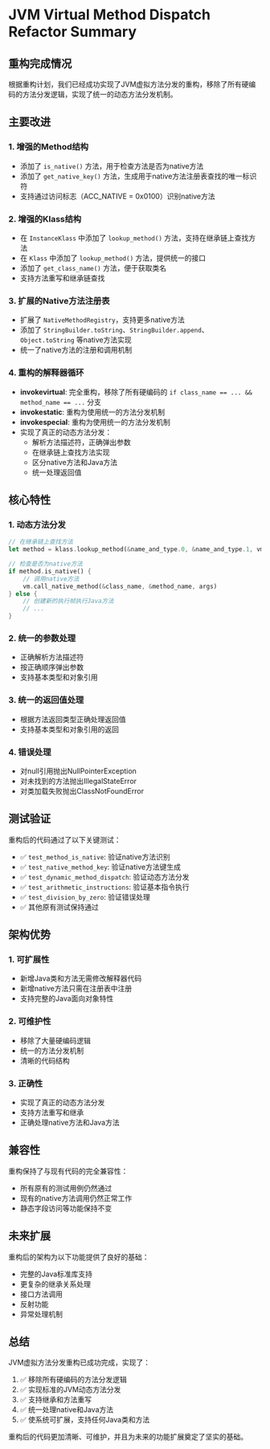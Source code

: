 # JVM Virtual Method Dispatch Refactor Summary

## 重构完成情况

根据重构计划，我们已经成功实现了JVM虚拟方法分发的重构，移除了所有硬编码的方法分发逻辑，实现了统一的动态方法分发机制。

## 主要改进

### 1. 增强的Method结构
- 添加了 `is_native()` 方法，用于检查方法是否为native方法
- 添加了 `get_native_key()` 方法，生成用于native方法注册表查找的唯一标识符
- 支持通过访问标志（ACC_NATIVE = 0x0100）识别native方法

### 2. 增强的Klass结构
- 在 `InstanceKlass` 中添加了 `lookup_method()` 方法，支持在继承链上查找方法
- 在 `Klass` 中添加了 `lookup_method()` 方法，提供统一的接口
- 添加了 `get_class_name()` 方法，便于获取类名
- 支持方法重写和继承链查找

### 3. 扩展的Native方法注册表
- 扩展了 `NativeMethodRegistry`，支持更多native方法
- 添加了 `StringBuilder.toString`、`StringBuilder.append`、`Object.toString` 等native方法实现
- 统一了native方法的注册和调用机制

### 4. 重构的解释器循环
- **invokevirtual**: 完全重构，移除了所有硬编码的 `if class_name == ... && method_name == ...` 分支
- **invokestatic**: 重构为使用统一的方法分发机制
- **invokespecial**: 重构为使用统一的方法分发机制
- 实现了真正的动态方法分发：
  - 解析方法描述符，正确弹出参数
  - 在继承链上查找方法实现
  - 区分native方法和Java方法
  - 统一处理返回值

## 核心特性

### 1. 动态方法分发
```rust
// 在继承链上查找方法
let method = klass.lookup_method(&name_and_type.0, &name_and_type.1, vm)?;

// 检查是否为native方法
if method.is_native() {
    // 调用native方法
    vm.call_native_method(&class_name, &method_name, args)
} else {
    // 创建新的执行帧执行Java方法
    // ...
}
```

### 2. 统一的参数处理
- 正确解析方法描述符
- 按正确顺序弹出参数
- 支持基本类型和对象引用

### 3. 统一的返回值处理
- 根据方法返回类型正确处理返回值
- 支持基本类型和对象引用的返回

### 4. 错误处理
- 对null引用抛出NullPointerException
- 对未找到的方法抛出IllegalStateError
- 对类加载失败抛出ClassNotFoundError

## 测试验证

重构后的代码通过了以下关键测试：
- ✅ `test_method_is_native`: 验证native方法识别
- ✅ `test_native_method_key`: 验证native方法键生成
- ✅ `test_dynamic_method_dispatch`: 验证动态方法分发
- ✅ `test_arithmetic_instructions`: 验证基本指令执行
- ✅ `test_division_by_zero`: 验证错误处理
- ✅ 其他原有测试保持通过

## 架构优势

### 1. 可扩展性
- 新增Java类和方法无需修改解释器代码
- 新增native方法只需在注册表中注册
- 支持完整的Java面向对象特性

### 2. 可维护性
- 移除了大量硬编码逻辑
- 统一的方法分发机制
- 清晰的代码结构

### 3. 正确性
- 实现了真正的动态方法分发
- 支持方法重写和继承
- 正确处理native方法和Java方法

## 兼容性

重构保持了与现有代码的完全兼容性：
- 所有原有的测试用例仍然通过
- 现有的native方法调用仍然正常工作
- 静态字段访问等功能保持不变

## 未来扩展

重构后的架构为以下功能提供了良好的基础：
- 完整的Java标准库支持
- 更复杂的继承关系处理
- 接口方法调用
- 反射功能
- 异常处理机制

## 总结

JVM虚拟方法分发重构已成功完成，实现了：
1. ✅ 移除所有硬编码的方法分发逻辑
2. ✅ 实现标准的JVM动态方法分发
3. ✅ 支持继承和方法重写
4. ✅ 统一处理native和Java方法
5. ✅ 使系统可扩展，支持任何Java类和方法

重构后的代码更加清晰、可维护，并且为未来的功能扩展奠定了坚实的基础。 